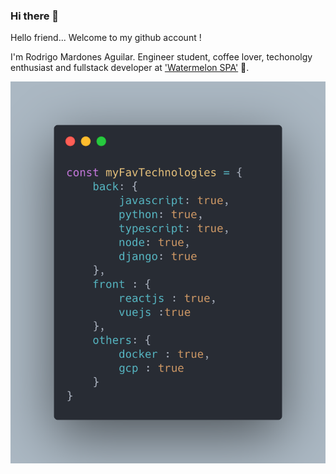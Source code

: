 ### Hi there 👋

Hello friend... Welcome to my github account !

I'm Rodrigo Mardones Aguilar. Engineer student, coffee lover, techonolgy enthusiast and fullstack developer at ['Watermelon SPA'](http://bewatermelon.com/)  🍉.

![mytechnologies](carbon.png)


<!--
**RodrigoMardones/RodrigoMardones** is a ✨ _special_ ✨ repository because its `README.md` (this file) appears on your GitHub profile.

Here are some ideas to get you started:

- 🔭 I’m currently working on ...
- 🌱 I’m currently learning ...
- 👯 I’m looking to collaborate on ...
- 🤔 I’m looking for help with ...
- 💬 Ask me about ...
- 📫 How to reach me: ...
- 😄 Pronouns: ...
- ⚡ Fun fact: ...
-->
